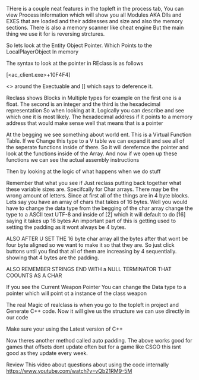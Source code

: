 


THere is a couple neat features in the topleft in the process tab, You can view Process information which will show you all Modules AKA Dlls and EXES that are loaded and their addresses and size and also the memory sections. There is also a memory scanner like cheat engine But the main thing we use it for is reversing strctures.

So lets look at the Entity Object Pointer. Which Points to the LocalPlayerObject In memory 


The syntax to look at the pointer in REclass is as follows

[<ac_client.exe>+10F4F4]

<> around the Exectuable and [] which says to deference it. 


Reclass shows Blocks in Multiple types for example on the first one is a float. The second is an integer and the third is the hexadecimal representation So when looking at it. Logically you can describe and see which one it is most likely. The hexadecimal address if it points to a memory address that would make sense well that means that is a pointer



At the begging we see something about world ent. This is a Virtual Function Table. If we Change this type to a V table we can expand it and see all of the seperate functions inside of there. So it will derefernce the pointer and look at the functions inside of the Array. And now if we open up these functions we can see the actual assembly instructions


Then by looking at the logic of what happens when we do stuff 



Remember that what you see if Just reclass putting back together what these variable sizes are. Specifcally for Char arrays. There may be the wrong amount of letters. Since at first all of the things are in 4 byte blocks. Lets say you have an array of chars that takes of 16 bytes. Well you would have to change the data type from the begging of the char array change the type to a ASCII text UTF-8 and inside of [2] which it will default to do [16] saying it takes up 16 bytes An important part of this is getting used to setting the padding as it wont always be 4 bytes. 

ALSO AFTER U SET THE 16 byte char array all the bytes after that wont be four byte aligned so we want to make it so that they are. So just click buttons until you find that all of them are increasing by 4 sequentially. showing that 4 bytes are the padding.

ALSO REMEMBER STRINGS END WITH a NULL TERMINATOR THAT COOUNTS AS A CHAR 



If you see the Current Weapon Pointer You can change the Data type to a pointer which will point ot a instance of the class weapon


The real Magic of realclass is when you go to the topleft in project and Generate C++ code. Now it will give us the structure we can use directly in our code


Make sure your using the Latest version of C++




Now theres another method called auto padding. The above works good for games that offsets dont update often but for a game like CSGO this isnt good as they update every week. 


Review This video about questions about using the code internally https://www.youtube.com/watch?v=vQb21RM9-5M